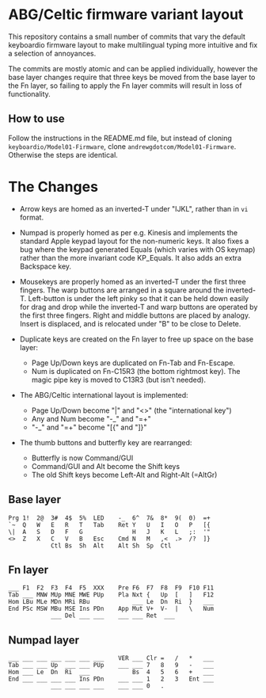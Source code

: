 ABG/Celtic firmware variant layout
==================================

This repository contains a small number of commits that vary the default 
keyboardio firmware layout to make multilingual typing more intuitive and
fix a selection of annoyances.

The commits are mostly atomic and can be applied individually, however the
base layer changes require that three keys be moved from the base layer to
the Fn layer, so failing to apply the Fn layer commits will result in loss of
functionality.

How to use
----------

Follow the instructions in the README.md file, but instead of cloning
`keyboardio/Model01-Firmware`, clone `andrewgdotcom/Model01-Firmware`.
Otherwise the steps are identical.

The Changes
===========

* Arrow keys are homed as an inverted-T under "IJKL", rather than in `vi` format.

* Numpad is properly homed as per e.g. Kinesis and implements the standard Apple
	keypad layout for the non-numeric keys. It also fixes a bug where
	the keypad generated Equals (which varies with OS keymap) rather than
	the more invariant code KP_Equals. It also adds an extra Backspace key.

* Mousekeys are properly homed as an inverted-T under the first three fingers.
	The warp buttons are arranged in a square around the inverted-T.
	Left-button is under the left pinky so that it can be held down easily
	for drag and drop while the inverted-T and warp buttons are operated by
	the first three fingers. Right and middle buttons are placed by analogy.
	Insert is displaced, and is relocated under "B" to be close to Delete.

* Duplicate keys are created on the Fn layer to free up space on the base layer:

	* Page Up/Down keys are duplicated on Fn-Tab and Fn-Escape.
	* Num is duplicated on Fn-C15R3 (the bottom rightmost key).
		The magic pipe key is moved to C13R3 (but isn't needed).

* The ABG/Celtic international layout is implemented:

	* Page Up/Down become "\|" and "<>" (the "international key")
	* Any and Num become "-_" and "=+"
	* "-_" and "=+" become "[{" and "]}"

* The thumb buttons and butterfly key are rearranged:

	* Butterfly is now Command/GUI
	* Command/GUI and Alt become the Shift keys
	* The old Shift keys become Left-Alt and Right-Alt (=AltGr)

Base layer
----------

```
Prg 1!  2@  3#  4$  5%  LED    -_  6^  7&  8*  9(  0)  =+
`~  Q   W   E   R   T   Tab    Ret Y   U   I   O   P   [{
\|  A   S   D   F   G              H   J   K   L   ;:  '"
<>  Z   X   C   V   B   Esc    Cmd N   M   ,<  .>  /?  ]}
            Ctl Bs  Sh  Alt    Alt Sh  Sp  Ctl
```

Fn layer
--------

```
___ F1  F2  F3  F4  F5  XXX    Pre F6  F7  F8  F9  F10 F11
Tab ___ MNW MUp MNE MWE PUp    Pla Nxt {   Up  [   ]   F12
Hom LBu MLe MDn MRi RBu            ___ Le  Dn  Ri  }   ___
End PSc MSW MBu MSE Ins PDn    App Mut V+  V-  |   \   Num
            ___ Del ___ ___    ___ ___ Ret  ___
```

Numpad layer
------------

```
___ ___ ___ ___ ___ ___ ___    VER ___ Clr =   /   *   ___
Tab ___ ___ Up  ___ ___ PUp    ___ ___ 7   8   9   -   ___
Hom ___ Le  Dn  Ri  ___            Bs  4   5   6   +   ___
End ___ ___ ___ ___ Ins PDn    ___ ___ 1   2   3   Ent ___
            ___ ___ ___ ___    ___ ___ 0   .
```

